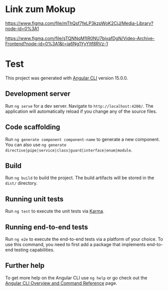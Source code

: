 # Link zum Mokup

https://www.figma.com/file/mThQsf7feLP3kzpWoK2CjJ/Media-Library?node-id=0%3A1

https://www.figma.com/file/sTQNNqM1lR0NU7biyafDgN/Video-Archive-Frontend?node-id=0%3A1&t=ia6Ng1YyYltf8RVz-1

# Test

This project was generated with [Angular CLI](https://github.com/angular/angular-cli) version 15.0.0.

## Development server

Run `ng serve` for a dev server. Navigate to `http://localhost:4200/`. The application will automatically reload if you change any of the source files.

## Code scaffolding

Run `ng generate component component-name` to generate a new component. You can also use `ng generate directive|pipe|service|class|guard|interface|enum|module`.

## Build

Run `ng build` to build the project. The build artifacts will be stored in the `dist/` directory.

## Running unit tests

Run `ng test` to execute the unit tests via [Karma](https://karma-runner.github.io).

## Running end-to-end tests

Run `ng e2e` to execute the end-to-end tests via a platform of your choice. To use this command, you need to first add a package that implements end-to-end testing capabilities.

## Further help

To get more help on the Angular CLI use `ng help` or go check out the [Angular CLI Overview and Command Reference](https://angular.io/cli) page.
